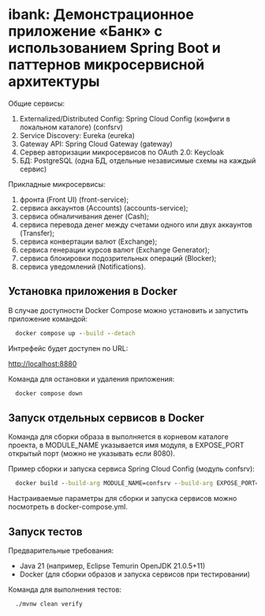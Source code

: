 # ibank: Демонстрационное приложение «Банк» с использованием Spring Boot и паттернов микросервисной архитектуры

Общие сервисы:
1. Externalized/Distributed Config: Spring Cloud Config (конфиги в локальном каталоге) (confsrv)
2. Service Discovery: Eureka (eureka)
3. Gateway API: Spring Cloud Gateway (gateway)
4. Сервер авторизации микросервисов по OAuth 2.0: Keycloak
5. БД: PostgreSQL (одна БД, отдельные независимые схемы на каждый сервис)

Прикладные микросервисы:
1. фронта (Front UI) (front-service);
2. сервиса аккаунтов (Accounts) (accounts-service);
3. сервиса обналичивания денег (Cash);
4. сервиса перевода денег между счетами одного или двух аккаунтов (Transfer);
5. сервиса конвертации валют (Exchange);
6. сервиса генерации курсов валют (Exchange Generator);
7. сервиса блокировки подозрительных операций (Blocker);
8. сервиса уведомлений (Notifications).


## Установка приложения в Docker

В случае доступности Docker Compose можно установить и запустить приложение командой:

```cmd
  docker compose up --build --detach
```
Интрефейс будет доступен по URL:

[http://localhost:8880](http://localhost:8880)

Команда для остановки и удаления приложения:

```cmd
  docker compose down
```


## Запуск отдельных сервисов в Docker

Команда для сборки образа в выполняется в корневом каталоге проекта, в MODULE_NAME указывается имя модуля, в EXPOSE_PORT открытый порт (можно не указывать если 8080).

Пример сборки и запуска сервиса Spring Cloud Config (модуль confsrv):

```cmd
  docker build --build-arg MODULE_NAME=confsrv --build-arg EXPOSE_PORT=8888 -t ibank-confsrv:manual . && docker run -p 8888:8888 ibank-confsrv:manual
```

Настраиваемые параметры для сборки и запуска сервисов можно посмотреть в docker-compose.yml.


## Запуск тестов

Предварительные требования:
- Java 21 (например, Eclipse Temurin OpenJDK 21.0.5+11)
- Docker (для сборки образов и запуска сервисов при тестировании)

Команда для выполнения тестов:

```cmd
  ./mvnw clean verify
```
